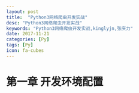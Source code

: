 ```yaml
---
layout: post
title:  "Python3网络爬虫开发实战"
desc: "Python3网络爬虫开发实战"
keywords: "Python3网络爬虫开发实战,kinglyjn,张庆力"
date: 2017-11-21
categories: [Py]
tags: [Py]
icon: fa-cubes
---
```


# 第一章 开发环境配置

